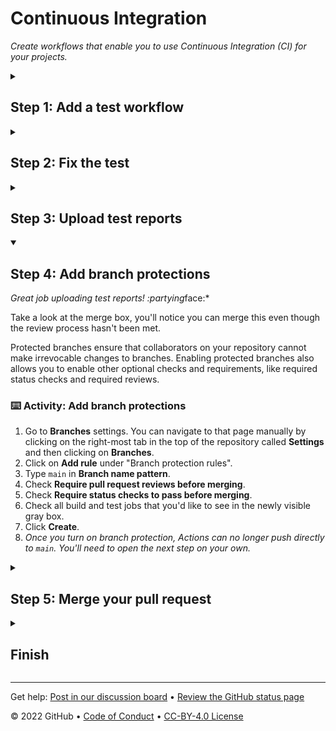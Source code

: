 <!--
  <<< Author notes: Header of the course >>>
  Include a 1280×640 image, course title in sentence case, and a concise description in emphasis.
  In your repository settings: enable template repository, add your 1280×640 social image, auto delete head branches.
  Add your open source license, GitHub uses Creative Commons Attribution 4.0 International.
-->

# Continuous Integration

*Create workflows that enable you to use Continuous Integration (CI) for your projects.*

<!--
  <<< Author notes: Start of the course >>>
  Include start button, a note about Actions minutes,
  and tell the learner why they should take the course.
  Each step should be wrapped in <details>/<summary>, with an `id` set.
  The start <details> should have `open` as well.
  Do not use quotes on the <details> tag attributes.
-->

<!--step0

[Continuous integration](https://en.wikipedia.org/wiki/Continuous_integration) can help you stick to your team’s quality standards by running tests and reporting the results on GitHub. CI tools run builds and tests, triggered by commits. The results post back to GitHub in the pull request. The goal is fewer issues in `main` and faster feedback as you work.

- **Who is this for**: Developers, DevOps Engineers, new GitHub users, students, teams.
- **What you'll learn**: What continuous integration is, how to use GitHub Actions for CI, how to create a workflow that runs tests and produces test reports.
- **What you'll build**: We'll use [remark-lint](https://github.com/remarkjs/remark-lint) to check the consistency of Markdown files.
- **Prerequisites**: We assume you've completed [Hello GitHub Actions](https://github.com/skills/hello-github-actions) first.
- **How long**: This course is five steps long and takes less than two hours to complete.

## How to start this course

1. Above these instructions, right-click **Use this template** and open the link in a new tab.
   ![Use this template](https://user-images.githubusercontent.com/1221423/169618716-fb17528d-f332-4fc5-a11a-eaa23562665e.png)
2. In the new tab, follow the prompts to create a new repository.
   - For owner, choose your personal account or an organization to host the repository.
   - We recommend creating a public repository—private repositories will [use Actions minutes](https://docs.github.com/en/billing/managing-billing-for-github-actions/about-billing-for-github-actions).
   ![Create a new repository](https://user-images.githubusercontent.com/1221423/169618722-406dc508-add4-4074-83f0-c7a7ad87f6f3.png)
3. After your new repository is created, wait about 20 seconds, then refresh the page. Follow the step-by-step instructions in the new repository's README.

endstep0-->

<!--
  <<< Author notes: Step 1 >>>
  Choose 3-5 steps for your course.
  The first step is always the hardest, so pick something easy!
  Link to docs.github.com for further explanations.
  Encourage users to open new tabs for steps!
-->

<details id=1>
<summary><h2>Step 1: Add a test workflow</h2></summary>

*Welcome to "GitHub Actions: Continuous Integration"! :wave:*

**What is *continuous integration*?**: [Continuous integration](https://en.wikipedia.org/wiki/Continuous_integration) can help you stick to your team’s quality standards by running tests and reporting the results on GitHub. CI tools run builds and tests, triggered by commits. The results post back to GitHub in the pull request. The goal is fewer issues in `main` and faster feedback as you work.

![An illustration split in two. On the left: illustration of how GitHub Actions terms are encapsulated. At the highest level: workflows and event triggers. Inside of workflows: jobs and definition of the build environment. Inside jobs: steps. Inside steps: a call to an action. On the right: the sequence: workflows, job, step, action.](https://user-images.githubusercontent.com/6351798/88589835-f5ce0900-d016-11ea-8c8a-0e7d7907c713.png)

- **Workflow**: A workflow is a unit of automation from start to finish, including the definition of what triggers the automation, what environment or other aspects should be taken account during the automation, and what should happen as a result of the trigger.
- **Job**: A job is a section of the workflow, and is made up of one or more steps. In this section of our workflow, the template defines the steps that make up the `build` job.
- **Step**: A step represents one *effect* of the automation. A step could be defined as a GitHub Action, or another unit, like printing something to the console.
- **Action**: An action is a piece of automation written in a way that is compatible with workflows. Actions can be written by GitHub, by the open source community, or you can write them yourself!

To learn more, check out "[Workflow syntax for GitHub Actions](https://docs.github.com/actions/using-workflows/workflow-syntax-for-github-actions)" in the GitHub Docs.

First, let's add a workflow to lint our Markdown files in this repository.

### :keyboard: Activity: Add a test workflow

1. Open a new browser tab, and work on the steps in your second tab while you read the instructions in this tab
1. Go to the **Actions tab**.
1. Click **New workflow**.
1. Search for "Simple workflow" and click **Configure**.
1. Name your workflow `ci.yml`.
1. Update the workflow to remove all steps other than the "checkout" step.
1. Add the following step to your workflow:
   ```yaml
      - name: Run markdown lint
        run: |
          npm install remark-cli remark-preset-lint-consistent
          npx remark . --use remark-preset-lint-consistent --frail
   ```
   > We expect this to create a error build. We'll fix this in the next step.
1. Click **Start commit**, and choose to make a new branch named `ci`.
1. Click **Propose a new file**.
1. Click **Create pull request**.
1. Wait about 20 seconds then refresh this page for the next step

</details>

<!--
  <<< Author notes: Step 2 >>>
  Start this step by acknowledging the previous step.
  Define terms and link to docs.github.com.
-->

<details id=2>
<summary><h2>Step 2: Fix the test</h2></summary>

*Great job adding the templated workflow! :tada:*

Adding that file to this branch is enough for GitHub Actions to begin running CI on your repository.

When a GitHub Actions workflow is running, you should see some checks in progress, like the screenshot below.

<img alt="checks in progress in a merge box" src=https://user-images.githubusercontent.com/16547949/66080348-ecc5f580-e533-11e9-909e-c213b08790eb.png width=400 />

You can follow along as GitHub Actions runs your job by going to the **Actions** tab or by clicking on "Details" in the merge box below.

When the tests finish, you'll see a red X :x: or a green check mark :heavy*check*mark: in the merge box. At that point, you'll have access to logs for the build job and its associated steps.

<!-- Note here: Learners -- yup, you found the error! Course maintainers -- leave the italics with * instead of _ for the error case. -->

*By looking at the logs, can you identify which tests failed?* To find it, go to one of the failed builds and scrolling through the log. Look for a section that lists all the unit tests. We're looking for the name of the test with an "x".

<img alt="screenshot of a sample build log with the names of the tests blurred out" src=https://user-images.githubusercontent.com/16547949/65922013-e740a200-e3b1-11e9-8151-faf52c30201e.png width=400 />

If the checks don't appear or if the checks are stuck in progress, there's a few things you can do to try and trigger them:

- Refresh the page, it's possible the workflow ran and the page just hasn't been updated with that change.
- Try making a commit on this branch. Our workflow is triggered with a `push` event, and committing to this branch will result in a new `push`.
- Edit the workflow file on GitHub and ensure there are no red lines indicating a syntax problem.

### :keyboard: Activity: Fix the test

1. Update the code in the `ci` branch to get the test to pass. You need to look something like this:
   ```markdown
   *underscore*
   ```
1. **Commit changes**.
1. Wait about 20 seconds then refresh this page for the next step.

</details>

<!--
  <<< Author notes: Step 3 >>>
  Start this step by acknowledging the previous step.
  Define terms and link to docs.github.com.
-->

<details id=3>
<summary><h2>Step 3: Upload test reports</h2></summary>

*The workflow has finished running! :sparkles:*

So what do we do when we need the work product of one job in another? We can use the built-in [artifact storage](https://docs.github.com/en/actions/advanced-guides/storing-workflow-data-as-artifacts) to save artifacts created from one job to be used in another job within the same workflow.

To upload artifacts to the artifact storage, we can use an action built by GitHub: [`actions/upload-artifacts`](https://github.com/actions/upload-artifact).

### :keyboard: Activity: Upload test reports

1. Edit your workflow file.
1. Add a step to your `build` job that uses the `upload-artifacts` action.
   ```yaml
     build:
       runs-on: ubuntu-latest
       steps:
         - uses: actions/checkout@v2

         - name: Run markdown lint
           run: |
             npm install remark-cli remark-preset-lint-consistent
             npx remark . --use remark-preset-lint-consistent --frail

         - uses: actions/upload-artifact@main
           with:
             name: remark-lint-report
             path: public/
   ```
1. Commit your change to this branch.
1. Wait about 20 seconds then refresh this page for the next step.

Similar to the upload action to send artifacts to the storage, you can use another action built by GitHub to download these previously uploaded artifacts from the `build` job: [`actions/download-artifact`](https://github.com/actions/download-artifact). To save you time, we'll skip that step for this course.

</details>

<!--
  <<< Author notes: Step 4 >>>
  Start this step by acknowledging the previous step.
  Define terms and link to docs.github.com.
-->

<details id=4 open>
<summary><h2>Step 4: Add branch protections</h2></summary>

*Great job uploading test reports! :partying*face:*

Take a look at the merge box, you'll notice you can merge this even though the review process hasn't been met.

Protected branches ensure that collaborators on your repository cannot make irrevocable changes to branches. Enabling protected branches also allows you to enable other optional checks and requirements, like required status checks and required reviews.

### :keyboard: Activity: Add branch protections

1. Go to **Branches** settings. You can navigate to that page manually by clicking on the right-most tab in the top of the repository called **Settings** and then clicking on **Branches**.
1. Click on **Add rule** under "Branch protection rules".
1. Type `main` in **Branch name pattern**.
1. Check **Require pull request reviews before merging**.
1. Check **Require status checks to pass before merging**.
1. Check all build and test jobs that you'd like to see in the newly visible gray box.
1. Click **Create**.
1. *Once you turn on branch protection, Actions can no longer push directly to `main`. You'll need to open the next step on your own.*

<!-- Wait about 20 seconds then refresh this page for the next step. -->

</details>

<!--
  <<< Author notes: Step 5 >>>
  Start this step by acknowledging the previous step.
  Define terms and link to docs.github.com.
-->

<details id=5>
<summary><h2>Step 5: Merge your pull request</h2></summary>

*Almost there! :heart:*

You can now [merge](https://docs.github.com/en/get-started/quickstart/github-glossary#merge) your pull request!

### :keyboard: Activity: Merge your pull request

1. Click **Merge pull request**.
1. Delete the branch `ci` (optional).
1. *Once you turn on branch protection, Actions can no longer push directly to `main`. You'll need to open the "finish" on your own.*

<!-- Wait about 20 seconds then refresh this page for the next step. -->

</details>

<!--
  <<< Author notes: Finish >>>
  Review what we learned, ask for feedback, provide next steps.
-->

<details id=X>
<summary><h2>Finish</h2></summary>

*Congratulations friend, you've completed this course!*

<img src=https://octodex.github.com/images/Fintechtocat.png alt=celebrate width=300 align=right>

Here's a recap of all the tasks you've accomplished in your repository:

- We created an Actions workflow to lint our Markdown files.
- You caught an issue in a file and fixed the issue before it could make it to `main`.
- You learned how to use build artifacts for test reports.
- You enabled branch protections to require the workflow to pass before merging.

### What's next?

- Get more ideas of what you can do with [awesome actions](https://github.com/sdras/awesome-actions).
- We'd love to hear what you thought of this course [in our discussion board](https://github.com/skills/.github/discussions).
- [Take another GitHub Skills course](https://github.com/skills).
- [Read the GitHub Getting Started docs](https://docs.github.com/en/get-started).
- To find projects to contribute to, check out [GitHub Explore](https://github.com/explore).

</details>

<!--
  <<< Author notes: Footer >>>
  Add a link to get support, GitHub status page, code of conduct, license link.
-->

---

Get help: [Post in our discussion board](https://github.com/skills/.github/discussions) &bull; [Review the GitHub status page](https://www.githubstatus.com/)

&copy; 2022 GitHub &bull; [Code of Conduct](https://www.contributor-covenant.org/version/2/1/code_of_conduct/code_of_conduct.md) &bull; [CC-BY-4.0 License](https://creativecommons.org/licenses/by/4.0/legalcode)
